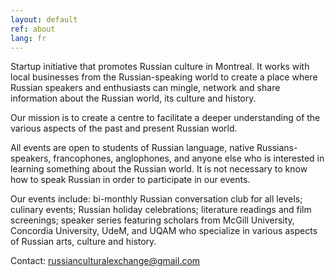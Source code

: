 ```yaml
---
layout: default
ref: about
lang: fr
---
```

Startup initiative that promotes Russian culture in Montreal. It works with local businesses from the Russian-speaking world to create a place where Russian speakers and enthusiasts can mingle, network and share information about the Russian world, its culture and history.

Our mission is to create a centre to facilitate a deeper understanding of the various aspects of the past and present Russian world.

All events are open to students of Russian language, native Russians-speakers, francophones, anglophones, and anyone else who is interested in learning something about the Russian world. It is not necessary to know how to speak Russian in order to participate in our events.

Our events include: bi-monthly Russian conversation club for all levels; culinary events; Russian holiday celebrations; literature readings and film screenings; speaker series featuring scholars from McGill University, Concordia University, UdeM, and UQAM who specialize in various aspects of Russian arts, culture and history.

Contact: russianculturalexchange@gmail.com
